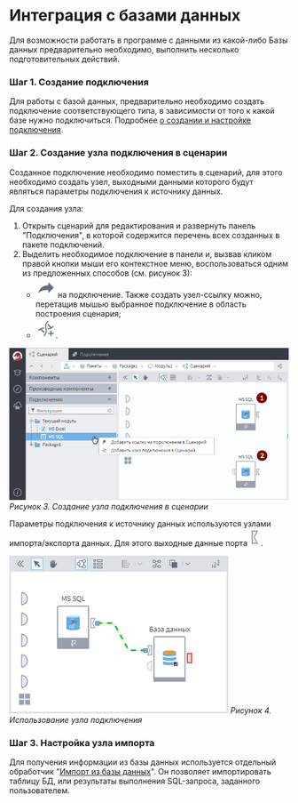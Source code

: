 # Интеграция с базами данных

Для возможности работать в программе  с данными из какой-либо Базы данных предварительно необходимо, выполнить несколько подготовительных действий.

### Шаг 1. Создание подключения

Для работы с базой данных, предварительно необходимо создать подключение соответствующего типа, в зависимости от того к какой базе нужно подключиться.
Подробнее [о создании и настройке  подключения](../integration/connections/readme.md).

### Шаг 2. Создание узла подключения в сценарии

Созданное подключение необходимо поместить в сценарий,  для этого необходимо создать узел, выходными данными которого будут являться параметры подключения к источнику данных.

Для создания узла:

1. Открыть сценарий для редактирования и развернуть панель "Подключения", в которой содержится перечень всех созданных в пакете подключений.
2. Выделить необходимое подключение в панели и, вызвав кликом правой кнопки мыши его контекстное меню, воспользоваться одним из предложенных способов (см. рисунок 3):
   * ![](../media/app/icons/toolbar_18/toolbar_18_9.svg) на подключение. Также создать узел-ссылку можно, перетащив мышью выбранное подключение в область построения сценария;
   * ![](../media/app/icons/toolbar_18/toolbar_18_145.svg).

![](../media/app/integration/connections/create_connections_2.png)
*Рисунок 3. Создание узла подключения в сценарии*

Параметры подключения к источнику данных используются узлами импорта/экспорта данных. Для этого выходные данные порта ![](../media/app/icons/ports/output_connection_inactive.svg).

![](../media/app/integration/connections/create_connections_3.png)
*Рисунок 4. Использование узла подключения*

### Шаг 3. Настройка узла импорта

Для получения информации из базы данных используется отдельный обработчик "[Импорт из базы данных](../integration/import/database.md)". Он позволяет импортировать таблицу БД, или результаты выполнения SQL-запроса, заданного пользователем.
